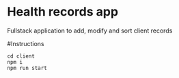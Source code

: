 # Health records app
Fullstack application to add, modify and sort client records

#Instructions
```
cd client
npm i
npm run start
```
